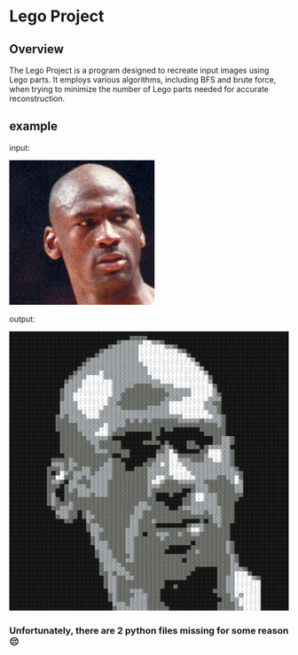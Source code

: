 # Lego Project

## Overview

The Lego Project is a program designed to recreate input images using Lego parts. It employs various algorithms, including BFS and brute force, when trying to minimize the number of Lego parts needed for accurate reconstruction.

## example  
input:

![Screenshot](input.jpg)

output:

![Screenshot](output.jpg)


### Unfortunately, there are 2 python files missing for some reason :pensive:

